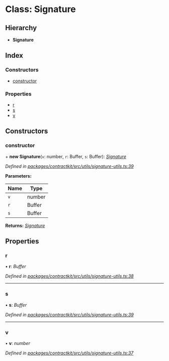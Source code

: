 # Class: Signature

## Hierarchy

* **Signature**

## Index

### Constructors

* [constructor](_utils_signature_utils_.signature.md#constructor)

### Properties

* [r](_utils_signature_utils_.signature.md#r)
* [s](_utils_signature_utils_.signature.md#s)
* [v](_utils_signature_utils_.signature.md#v)

## Constructors

###  constructor

\+ **new Signature**(`v`: number, `r`: Buffer, `s`: Buffer): *[Signature](_utils_signature_utils_.signature.md)*

*Defined in [packages/contractkit/src/utils/signature-utils.ts:39](https://github.com/celo-org/celo-monorepo/blob/master/packages/contractkit/src/utils/signature-utils.ts#L39)*

**Parameters:**

Name | Type |
------ | ------ |
`v` | number |
`r` | Buffer |
`s` | Buffer |

**Returns:** *[Signature](_utils_signature_utils_.signature.md)*

## Properties

###  r

• **r**: *Buffer*

*Defined in [packages/contractkit/src/utils/signature-utils.ts:38](https://github.com/celo-org/celo-monorepo/blob/master/packages/contractkit/src/utils/signature-utils.ts#L38)*

___

###  s

• **s**: *Buffer*

*Defined in [packages/contractkit/src/utils/signature-utils.ts:39](https://github.com/celo-org/celo-monorepo/blob/master/packages/contractkit/src/utils/signature-utils.ts#L39)*

___

###  v

• **v**: *number*

*Defined in [packages/contractkit/src/utils/signature-utils.ts:37](https://github.com/celo-org/celo-monorepo/blob/master/packages/contractkit/src/utils/signature-utils.ts#L37)*
